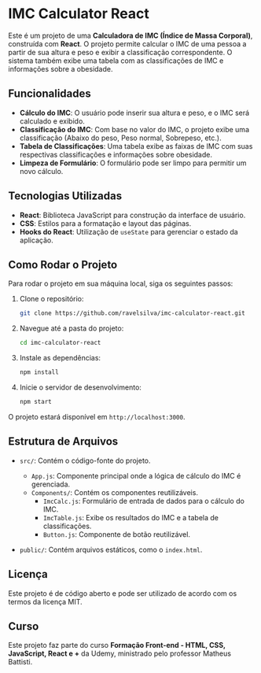 # IMC Calculator React

Este é um projeto de uma **Calculadora de IMC (Índice de Massa Corporal)**, construída com **React**. O projeto permite calcular o IMC de uma pessoa a partir de sua altura e peso e exibir a classificação correspondente. O sistema também exibe uma tabela com as classificações de IMC e informações sobre a obesidade.

## Funcionalidades

- **Cálculo do IMC**: O usuário pode inserir sua altura e peso, e o IMC será calculado e exibido.
- **Classificação do IMC**: Com base no valor do IMC, o projeto exibe uma classificação (Abaixo do peso, Peso normal, Sobrepeso, etc.).
- **Tabela de Classificações**: Uma tabela exibe as faixas de IMC com suas respectivas classificações e informações sobre obesidade.
- **Limpeza de Formulário**: O formulário pode ser limpo para permitir um novo cálculo.

## Tecnologias Utilizadas

- **React**: Biblioteca JavaScript para construção da interface de usuário.
- **CSS**: Estilos para a formatação e layout das páginas.
- **Hooks do React**: Utilização de `useState` para gerenciar o estado da aplicação.

## Como Rodar o Projeto

Para rodar o projeto em sua máquina local, siga os seguintes passos:

1. Clone o repositório:
   ```bash
   git clone https://github.com/ravelsilva/imc-calculator-react.git
   ```

2. Navegue até a pasta do projeto:
   ```bash
   cd imc-calculator-react
   ```

3. Instale as dependências:
   ```bash
   npm install
   ```

4. Inicie o servidor de desenvolvimento:
   ```bash
   npm start
   ```

O projeto estará disponível em `http://localhost:3000`.

## Estrutura de Arquivos

- `src/`: Contém o código-fonte do projeto.
  - `App.js`: Componente principal onde a lógica de cálculo do IMC é gerenciada.
  - `Components/`: Contém os componentes reutilizáveis.
    - `ImcCalc.js`: Formulário de entrada de dados para o cálculo do IMC.
    - `ImcTable.js`: Exibe os resultados do IMC e a tabela de classificações.
    - `Button.js`: Componente de botão reutilizável.

- `public/`: Contém arquivos estáticos, como o `index.html`.

## Licença

Este projeto é de código aberto e pode ser utilizado de acordo com os termos da licença MIT.

## Curso

Este projeto faz parte do curso **Formação Front-end - HTML, CSS, JavaScript, React e +** da Udemy, ministrado pelo professor Matheus Battisti.
